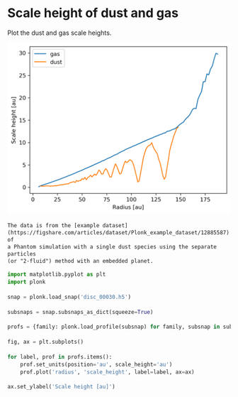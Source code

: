 # Scale height of dust and gas

Plot the dust and gas scale heights.

![](../../_static/dust_and_gas_scale_heights.png)

```{note}
The data is from the [example dataset](https://figshare.com/articles/dataset/Plonk_example_dataset/12885587) of
a Phantom simulation with a single dust species using the separate particles
(or "2-fluid") method with an embedded planet.
```

```python
import matplotlib.pyplot as plt
import plonk

snap = plonk.load_snap('disc_00030.h5')

subsnaps = snap.subsnaps_as_dict(squeeze=True)

profs = {family: plonk.load_profile(subsnap) for family, subsnap in subsnaps.items()}

fig, ax = plt.subplots()

for label, prof in profs.items():
    prof.set_units(position='au', scale_height='au')
    prof.plot('radius', 'scale_height', label=label, ax=ax)

ax.set_ylabel('Scale height [au]')
```
